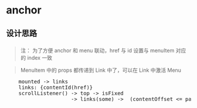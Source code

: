 # anchor

## 设计思路

###

> 注： 为了方便 anchor 和 menu 联动，href 与 id 设置与 menuItem 对应的 index 一致

> MenuItem 中的 props 都传递到 Link 中了，可以在 Link 中激活 Menu

<pre>
    mounted -> links
    links: {contentId(href)}
    scrollListener() -> top -> isFixed
                     -> links(some) ->  (contentOffset <= pageYOffset <= contentOffset + contentHeight) -> href
</pre>
